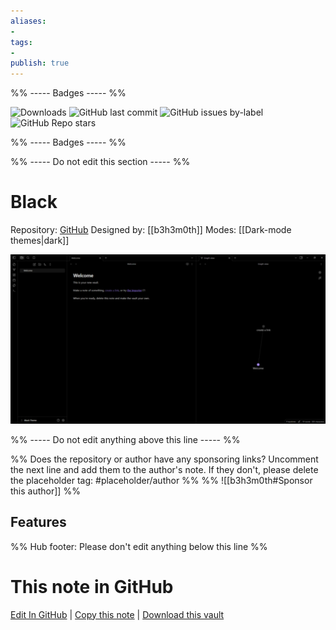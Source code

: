 ```yaml
---
aliases:
- 
tags: 
- 
publish: true
---
```


%% ----- Badges ----- %%

![Downloads](https://img.shields.io/badge/downloads-593-573E7A?style=for-the-badge&logo=)
![GitHub last commit](https://img.shields.io/github/last-commit/b3h3m0th/black-obsidian-theme?color=573E7A&label=last%20update&logo=github&style=for-the-badge)
![GitHub issues by-label](https://img.shields.io/github/issues/b3h3m0th/black-obsidian-theme/help%20wanted?color=573E7A&logo=github&style=for-the-badge) 
![GitHub Repo stars](https://img.shields.io/github/stars/b3h3m0th/black-obsidian-theme?color=573E7A&logo=github&style=for-the-badge)

%% ----- Badges ----- %%

%% ----- Do not edit this section ----- %%

# Black

Repository: [GitHub](https://github.com/b3h3m0th/black-obsidian-theme)
Designed by: [[b3h3m0th]]
Modes: [[Dark-mode themes|dark]]



![screenshot](https://github.com/b3h3m0th/black-obsidian-theme/raw/HEAD/screenshot_512x275.png)

%% ----- Do not edit anything above this line ----- %% 

%% Does the repository or author have any sponsoring links? Uncomment the next line and add them to the author's note. If they don't, please delete the placeholder tag: #placeholder/author %%
%% ![[b3h3m0th#Sponsor this author]] %%


## Features



%% Hub footer: Please don't edit anything below this line %%

# This note in GitHub

<span class="git-footer">[Edit In GitHub](https://github.dev/obsidian-community/obsidian-hub/blob/main/02%20-%20Community%20Expansions/02.05%20All%20Community%20Expansions/Themes/Black.md "git-hub-edit-note") | [Copy this note](https://raw.githubusercontent.com/obsidian-community/obsidian-hub/main/02%20-%20Community%20Expansions/02.05%20All%20Community%20Expansions/Themes/Black.md "git-hub-copy-note") | [Download this vault](https://github.com/obsidian-community/obsidian-hub/archive/refs/heads/main.zip "git-hub-download-vault") </span>
